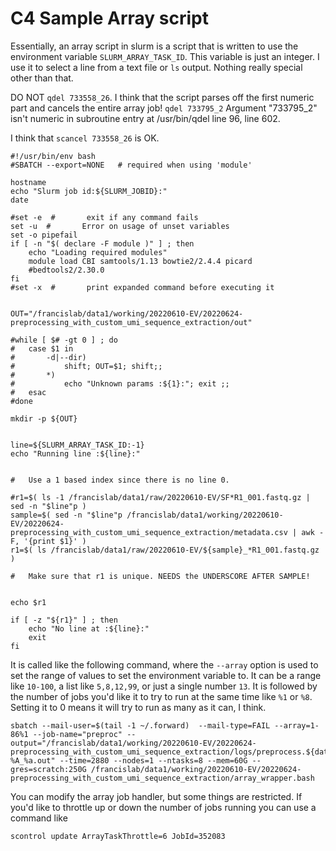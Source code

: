 

#	C4 Sample Array script


Essentially, an array script in slurm is a script that is written to use the environment variable `SLURM_ARRAY_TASK_ID`.
This variable is just an integer.
I use it to select a line from a text file or `ls` output.
Nothing really special other than that.



DO NOT `qdel 733558_26`.
I think that the script parses off the first numeric part and cancels the entire array job!
`qdel 733795_2`
Argument "733795_2" isn't numeric in subroutine entry at /usr/bin/qdel line 96, <DATA> line 602.

I think that `scancel 733558_26` is OK.





```
#!/usr/bin/env bash
#SBATCH --export=NONE   # required when using 'module'

hostname
echo "Slurm job id:${SLURM_JOBID}:"
date

#set -e  #       exit if any command fails
set -u  #       Error on usage of unset variables
set -o pipefail
if [ -n "$( declare -F module )" ] ; then
	echo "Loading required modules"
	module load CBI samtools/1.13 bowtie2/2.4.4 picard
	#bedtools2/2.30.0
fi
#set -x  #       print expanded command before executing it


OUT="/francislab/data1/working/20220610-EV/20220624-preprocessing_with_custom_umi_sequence_extraction/out"

#while [ $# -gt 0 ] ; do
#	case $1 in
#		-d|--dir)
#			shift; OUT=$1; shift;;
#		*)
#			echo "Unknown params :${1}:"; exit ;;
#	esac
#done

mkdir -p ${OUT}


line=${SLURM_ARRAY_TASK_ID:-1}
echo "Running line :${line}:"


#	Use a 1 based index since there is no line 0.

#r1=$( ls -1 /francislab/data1/raw/20220610-EV/SF*R1_001.fastq.gz | sed -n "$line"p )
sample=$( sed -n "$line"p /francislab/data1/working/20220610-EV/20220624-preprocessing_with_custom_umi_sequence_extraction/metadata.csv | awk -F, '{print $1}' )
r1=$( ls /francislab/data1/raw/20220610-EV/${sample}_*R1_001.fastq.gz )

#	Make sure that r1 is unique. NEEDS the UNDERSCORE AFTER SAMPLE!


echo $r1

if [ -z "${r1}" ] ; then
	echo "No line at :${line}:"
	exit
fi
```




It is called like the following command, where the `--array` option is used to set the range of values to set the environment variable to.
It can be a range like `10-100`, a list like `5,8,12,99`, or just a single number `13`. 
It is followed by the number of jobs you'd like it to try to run at the same time like `%1` or `%8`.
Setting it to 0 means it will try to run as many as it can, I think.


```
sbatch --mail-user=$(tail -1 ~/.forward)  --mail-type=FAIL --array=1-86%1 --job-name="preproc" --output="/francislab/data1/working/20220610-EV/20220624-preprocessing_with_custom_umi_sequence_extraction/logs/preprocess.${date}-%A_%a.out" --time=2880 --nodes=1 --ntasks=8 --mem=60G --gres=scratch:250G /francislab/data1/working/20220610-EV/20220624-preprocessing_with_custom_umi_sequence_extraction/array_wrapper.bash
```


You can modify the array job handler, but some things are restricted.
If you'd like to throttle up or down the number of jobs running you can use a command like 

```
scontrol update ArrayTaskThrottle=6 JobId=352083
```




